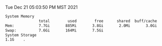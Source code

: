 Tue Dec 21 05:03:50 PM MST 2021
```bash
System Memory
               total        used        free      shared  buff/cache   available
Mem:           7.7Gi       885Mi       3.8Gi       2.0Mi       3.0Gi       6.5Gi
Swap:          7.6Gi       164Mi       7.5Gi
System Storage
1.1G	.
```
